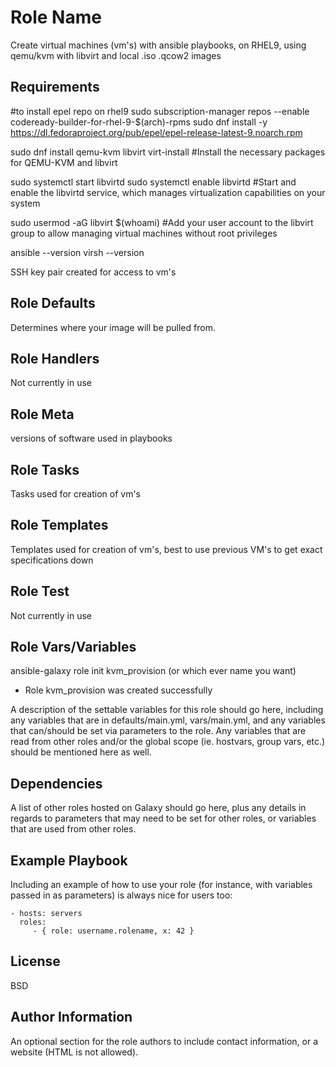 Role Name
=========

Create virtual machines (vm's) with ansible playbooks, on RHEL9, using qemu/kvm with libvirt and local .iso .qcow2 images

Requirements
------------

#to install epel repo on rhel9
sudo subscription-manager repos --enable codeready-builder-for-rhel-9-$(arch)-rpms
sudo dnf install -y https://dl.fedoraproject.org/pub/epel/epel-release-latest-9.noarch.rpm

sudo dnf install qemu-kvm libvirt virt-install
#Install the necessary packages for QEMU-KVM and libvirt

sudo systemctl start libvirtd
sudo systemctl enable libvirtd
#Start and enable the libvirtd service, which manages virtualization capabilities on your system

sudo usermod -aG libvirt $(whoami)
#Add your user account to the libvirt group to allow managing virtual machines without root privileges

ansible --version
virsh --version

SSH key pair created for access to vm's

Role Defaults
--------------
Determines where your image will be pulled from.

Role Handlers
--------------
Not currently in use

Role Meta
--------------
versions of software used in playbooks

Role Tasks
--------------
Tasks used for creation of vm's

Role Templates
--------------
Templates used for creation of vm's, best to use previous VM's to get exact specifications down

Role Test
--------------
Not currently in use

Role Vars/Variables
--------------
ansible-galaxy role init kvm_provision (or which ever name you want)

- Role kvm_provision was created successfully

A description of the settable variables for this role should go here, including any variables that are in defaults/main.yml, vars/main.yml, and any variables that can/should be set via parameters to the role. Any variables that are read from other roles and/or the global scope (ie. hostvars, group vars, etc.) should be mentioned here as well.

Dependencies
------------

A list of other roles hosted on Galaxy should go here, plus any details in regards to parameters that may need to be set for other roles, or variables that are used from other roles.

Example Playbook
----------------

Including an example of how to use your role (for instance, with variables passed in as parameters) is always nice for users too:

    - hosts: servers
      roles:
         - { role: username.rolename, x: 42 }

License
-------

BSD

Author Information
------------------

An optional section for the role authors to include contact information, or a website (HTML is not allowed).
